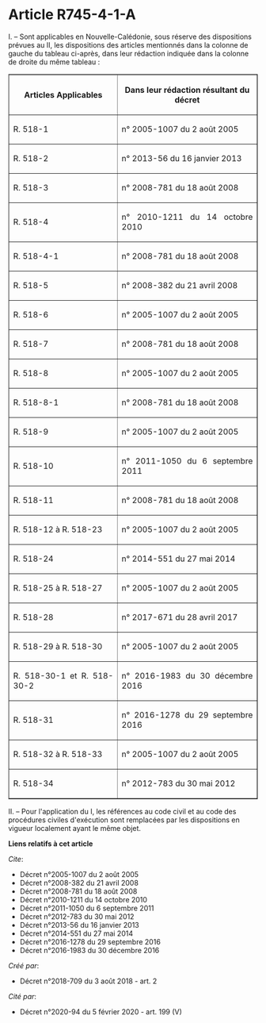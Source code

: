 # Article R745-4-1-A

I. – Sont applicables en Nouvelle-Calédonie, sous réserve des dispositions prévues au II, les dispositions des articles
mentionnés dans la colonne de gauche du tableau ci-après, dans leur rédaction indiquée dans la colonne de droite du même
tableau : 

<table border="1">
  <tbody>
    <tr>
      <th>

Articles Applicables </th>
      <th>

Dans leur rédaction résultant du décret </th>
    </tr>
    <tr>
      <td align="justify">

R. 518-1 </td>
      <td align="justify">

n° 2005-1007 du 2 août 2005 </td>
    </tr>
    <tr>
      <td align="justify">

R. 518-2 </td>
      <td align="justify">

n° 2013-56 du 16 janvier 2013 </td>
    </tr>
    <tr>
      <td align="justify">

R. 518-3 </td>
      <td align="justify">

n° 2008-781 du 18 août 2008 </td>
    </tr>
    <tr>
      <td align="justify">

R. 518-4 </td>
      <td align="justify">

n° 2010-1211 du 14 octobre 2010 </td>
    </tr>
    <tr>
      <td align="justify">

R. 518-4-1 </td>
      <td align="justify">

n° 2008-781 du 18 août 2008 </td>
    </tr>
    <tr>
      <td align="justify">

R. 518-5 </td>
      <td align="justify">

n° 2008-382 du 21 avril 2008 </td>
    </tr>
    <tr>
      <td align="justify">

R. 518-6 </td>
      <td align="justify">

n° 2005-1007 du 2 août 2005 </td>
    </tr>
    <tr>
      <td align="justify">

R. 518-7 </td>
      <td align="justify">

n° 2008-781 du 18 août 2008 </td>
    </tr>
    <tr>
      <td align="justify">

R. 518-8 </td>
      <td align="justify">

n° 2005-1007 du 2 août 2005 </td>
    </tr>
    <tr>
      <td align="justify">

R. 518-8-1 </td>
      <td align="justify">

n° 2008-781 du 18 août 2008 </td>
    </tr>
    <tr>
      <td align="justify">

R. 518-9 </td>
      <td align="justify">

n° 2005-1007 du 2 août 2005 </td>
    </tr>
    <tr>
      <td align="justify">

R. 518-10 </td>
      <td align="justify">

n° 2011-1050 du 6 septembre 2011 </td>
    </tr>
    <tr>
      <td align="justify">

R. 518-11 </td>
      <td align="justify">

n° 2008-781 du 18 août 2008 </td>
    </tr>
    <tr>
      <td align="justify">

R. 518-12 à R. 518-23 </td>
      <td align="justify">

n° 2005-1007 du 2 août 2005 </td>
    </tr>
    <tr>
      <td align="justify">

R. 518-24 </td>
      <td align="justify">

n° 2014-551 du 27 mai 2014 </td>
    </tr>
    <tr>
      <td align="justify">

R. 518-25 à R. 518-27 </td>
      <td align="justify">

n° 2005-1007 du 2 août 2005 </td>
    </tr>
    <tr>
      <td align="justify">

R. 518-28 </td>
      <td align="justify">

n° 2017-671 du 28 avril 2017 </td>
    </tr>
    <tr>
      <td align="justify">

R. 518-29 à R. 518-30 </td>
      <td align="justify">

n° 2005-1007 du 2 août 2005 </td>
    </tr>
    <tr>
      <td align="justify">

R. 518-30-1 et R. 518-30-2 </td>
      <td align="justify">

n° 2016-1983 du 30 décembre 2016 </td>
    </tr>
    <tr>
      <td align="justify">

R. 518-31 </td>
      <td align="justify">

n° 2016-1278 du 29 septembre 2016 </td>
    </tr>
    <tr>
      <td align="justify">

R. 518-32 à R. 518-33 </td>
      <td align="justify">

n° 2005-1007 du 2 août 2005 </td>
    </tr>
    <tr>
      <td align="justify">

R. 518-34 </td>
      <td align="justify">

n° 2012-783 du 30 mai 2012 </td>
    </tr>
  </tbody>
</table>

II. – Pour l'application du I, les références au code civil et au code des procédures civiles d'exécution sont remplacées par
les dispositions en vigueur localement ayant le même objet.

**Liens relatifs à cet article**

_Cite_:

  - Décret n°2005-1007 du 2 août 2005
  - Décret n°2008-382 du 21 avril 2008
  - Décret n°2008-781 du 18 août 2008
  - Décret n°2010-1211 du 14 octobre 2010
  - Décret n°2011-1050 du 6 septembre 2011
  - Décret n°2012-783 du 30 mai 2012
  - Décret n°2013-56 du 16 janvier 2013
  - Décret n°2014-551 du 27 mai 2014
  - Décret n°2016-1278 du 29 septembre 2016
  - Décret n°2016-1983 du 30 décembre 2016

_Créé par_:

  - Décret n°2018-709 du 3 août 2018 - art. 2

_Cité par_:

  - Décret n°2020-94 du 5 février 2020 - art. 199 (V)
